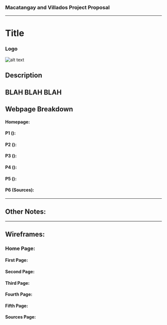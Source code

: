### Macatangay and Villados Project Proposal
---
# Title
### Logo
![alt text](link)

## Description
BLAH BLAH BLAH
---

## Webpage Breakdown

#### Homepage:

#### P1 (): 

#### P2 ():

#### P3 (): 

#### P4 (): 

#### P5 ():

#### P6 (Sources): 
---
## Other Notes:

---
## Wireframes:
### Home Page:
#### First Page:
#### Second Page:
#### Third Page:
#### Fourth Page:
#### Fifth Page:
#### Sources Page:
